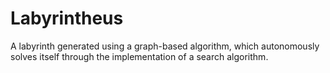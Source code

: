 # Labyrintheus
  A labyrinth generated using a graph-based algorithm, which autonomously solves itself through the implementation of a search algorithm.
